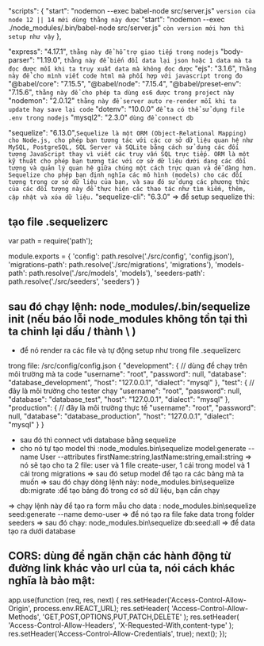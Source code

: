 
## 

"scripts": {
    "start": "nodemon --exec babel-node src/server.js" `version của node 12 || 14 mới dùng thằng này được`
    "start": "nodemon --exec ./node_modules/.bin/babel-node src/server.js" `còn version mới hơn thì setup như vậy`
},

"express": "4.17.1", `thằng này để hỗ trợ giao tiếp trong nodejs`
"body-parser": "1.19.0", `thằng này để biến đổi data lại json hoặc 1 data mà ta đọc được mỗi khi ta truy xuất data mà không đọc được`
"ejs": "3.1.6", `Thằng này để cho mình viết code html mà phối hợp với javascript trong đo`
"@babel/core": "7.15.5", 
"@babel/node": "7.15.4",
"@babel/preset-env": "7.15.6", `thằng này để cho phép ta dùng es6 được trong project này`
"nodemon": "2.0.12" `thằng này để server auto re-render mỗi khi ta update hay save lại code`
"dotenv": "10.0.0" `để ta có thể sử dụng file .env trong nodejs`
"mysql2": "2.3.0" `dùng để connect db`

"sequelize": "6.13.0",`Sequelize là một ORM (Object-Relational Mapping) cho Node.js, cho phép bạn tương tác với các cơ sở dữ liệu quan hệ như MySQL, PostgreSQL, SQL Server và SQLite bằng cách sử dụng các đối tượng JavaScript thay vì viết các truy vấn SQL trực tiếp. ORM là một kỹ thuật cho phép bạn tương tác với cơ sở dữ liệu dưới dạng các đối tượng và quản lý quan hệ giữa chúng một cách trực quan và dễ dàng hơn. Sequelize cho phép bạn định nghĩa các mô hình (models) cho các đối tượng trong cơ sở dữ liệu của bạn, và sau đó sử dụng các phương thức của các đối tượng này để thực hiện các thao tác như tìm kiếm, thêm, cập nhật và xóa dữ liệu.`
"sequelize-cli": "6.3.0" 
=> để setup sequelize thì: 
## tạo file .sequelizerc
var path = require('path');

module.exports = {
  'config': path.resolve('./src/config', 'config.json'),
  'migrations-path': path.resolve('./src/migrations', 'migrations'),
  'models-path': path.resolve('./src/models', 'models'),
  'seeders-path': path.resolve('./src/seeders', 'seeders')
}
## sau đó chạy lệnh: node_modules/.bin/sequelize init (nếu báo lỗi node_modules không tồn tại thì ta chỉnh lại dấu / thành \ )
- để nó render ra các file và tự động setup như trong file .sequelizerc

trong file: /src/config/config.json
{
  "development": { // dùng để chạy trên môi trường mà ta code
    "username": "root",
    "password": null,
    "database": "database_development",
    "host": "127.0.0.1",
    "dialect": "mysql"
  },
  "test": { // đây là môi trường cho tester chạy
    "username": "root",
    "password": null,
    "database": "database_test",
    "host": "127.0.0.1",
    "dialect": "mysql"
  },
  "production": { // đây là môi trường thực tế
    "username": "root",
    "password": null,
    "database": "database_production",
    "host": "127.0.0.1",
    "dialect": "mysql"
  }
}

- sau đó thì connect với database bằng sequelize
- cho nó tự tạo model thì :node_modules\.bin\sequelize model:generate --name User --attributes firstName:string,lastName:string,email:string 
=> nó sẽ tạo cho ta 2 file: user và 1 file create-user, 1 cái trong model và 1 cái trong migrations
=> sau đó setup model để tạo ra các bảng mà ta muốn
=> sau đó chạy dòng lệnh này: node_modules\.bin\sequelize db:migrate :để tạo bảng đó trong cơ sở dữ liệu, bạn cần chạy 

=> chạy lệnh này để tạo ra form mẫu cho data : node_modules\.bin\sequelize seed:generate --name demo-user => để nó tạo ra file fake data trong folder seeders
=> sau đó chạy: node_modules\.bin\sequelize db:seed:all => để data tạo ra dưới database

## CORS: dùng để ngăn chặn các hành động từ đường link khác vào url của ta, nói cách khác nghĩa là bảo mật:
app.use(function (req, res, next) {
    res.setHeader('Access-Control-Allow-Origin', process.env.REACT_URL);
    res.setHeader(
        'Access-Control-Allow-Methods',
        'GET,POST,OPTIONS,PUT,PATCH,DELETE'
    );
    res.setHeader(
        'Access-Control-Allow-Headers',
        'X-Requested-With,content-type'
    );
    res.setHeader('Access-Control-Allow-Credentials', true);
    next();
});
